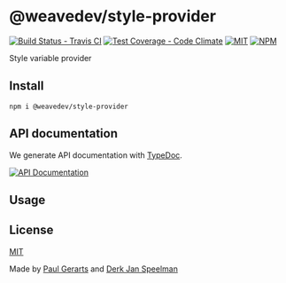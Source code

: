 # @weavedev/style-provider

[![Build Status - Travis CI](https://img.shields.io/travis/weavedev/style-provider.svg)](https://travis-ci.org/weavedev/style-provider)
[![Test Coverage - Code Climate](https://img.shields.io/codeclimate/coverage/weavedev/style-provider.svg)](https://codeclimate.com/github/weavedev/style-provider/test_coverage)
[![MIT](https://img.shields.io/github/license/weavedev/style-provider.svg)](https://github.com/weavedev/style-provider/blob/master/LICENSE)
[![NPM](https://img.shields.io/npm/v/@weavedev/style-provider.svg)](https://www.npmjs.com/package/@weavedev/style-provider)

Style variable provider

## Install

```
npm i @weavedev/style-provider
```

## API documentation

We generate API documentation with [TypeDoc](https://typedoc.org).

[![API Documentation](https://img.shields.io/badge/API-Documentation-blue?style=for-the-badge&logo=typescript)](https://weavedev.github.io/style-provider/)

## Usage

## License

[MIT](https://github.com/weavedev/style-provider/blob/master/LICENSE)

Made by [Paul Gerarts](https://github.com/gerarts) and [Derk Jan Speelman](https://github.com/DerkJanSpeelman)
